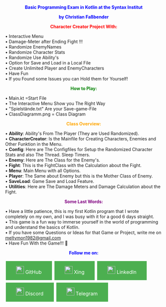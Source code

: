 <span style="color:blue">
  <p align="center">
    <strong>Basic Programming Exam in Kotlin at the Syntax Institut</strong>
  </p>

  <p align="center">
    <strong>by Christian Faßbender</strong>
  </p>
</span>

<span style="color:red">
  <p align="center">
    <strong>Character Creator Project With:</strong>
  </p>
</span>

• Interactive Menu <br>
• Damage-Meter after Ending Fight !!! <br>
• Randomize EnemyNames <br>
• Randomize Character Stats <br>
• Randomize Use Ability's <br>
• Option for Save and Load in a Local File <br>
• Create Unlimited Player and EnemyCharacters <br>
• Have Fun <br>
• If you Found some Issues you can Hold them for Yourself!

<span style="color:green">
  <p align="center">
    <strong>How to Play:</strong>
  </p>
</span>

• Main.kt =Start File <br>
• The Interactive Menu Show you The Right Way <br>
• "Spielstände.txt" Are your Save-game-File <br>
• ClassDiagramm.png = Class Diagram

<span style="color:orange">
  <p align="center">
    <strong>Class Overview:</strong>
  </p>
</span>

• **Ability**: Ability's From The Player (They are Used Randomized). <br>
• **CharacterCreator**: Is the Mainfile for Creating Characters, Enemies and Other Funktion in the Menu. <br>
• **Config**: Here are The Configfiles for Setup the Randomized Character Stats and also The Thread. Sleep Timers. <br>
• **Enemy**: Here are The Class for the Enemy's. <br>
• **Fight**: This is the FightClass with the Calculation about the Fight. <br>
• **Menu**: Main Menu with all Options. <br>
• **Player**: The Same about Enemy but this is the Mother Class of Enemy. <br>
• **SaveLoad**: Game Save and Load Feature. <br>
• **Utilities**: Here are The Damage Meters and Damage Calculation about the Fight.

<span style="color:purple">
  <p align="center">
    <strong>Some Last Words:</strong>
  </p>
</span>

• Have a little patience, this is my first Kotlin program that I wrote completely on my own, and I was busy with it for a good 6 days straight. <br>
• This game is a fun way to immerse yourself in the world of programming and understand the basics of Kotlin. <br>
• If you have some Questions or Ideas for that Game or Project, write me on <span style="color:blue">meltymon1982@gmail.com</span> <br>
• Have Fun With the Game!!! 🤩

<span style="color:blue">
  <p align="center">
    <strong>Follow me on:</strong>
  </p>
</span>
<div>
  <a href="https://github.com/meltymon" style="background-color: #4CAF50; border: 1px solid #4CAF50; color: white; padding: 15px 32px; text-align: center; text-decoration: none; display: inline-block; font-size: 16px; margin: 4px 2px; cursor: pointer;"><img src="https://github.githubassets.com/images/modules/logos_page/GitHub-Mark.svg" width="25px" height="25px" alt=""> GitHub</a>
  <a href="https://www.xing.com/profile/Christian_Fassbender10/cv" style="background-color: #4CAF50; border: 1px solid #4CAF50; color: white; padding: 15px 32px; text-align: center; text-decoration: none; display: inline-block; font-size: 16px; margin: 4px 2px; cursor: pointer;"><img src="https://upload.wikimedia.org/wikipedia/commons/thumb/1/1a/XING_Logo.svg/600px-XING_Logo.svg.png" width="25px" height="25px" alt=""> Xing</a>
  <a href="https://www.linkedin.com/in/christian-fa%C3%9Fbender-830279215/" style="background-color: #4CAF50; border: 1px solid #4CAF50; color: white; padding: 15px 32px; text-align: center; text-decoration: none; display: inline-block; font-size: 16px; margin: 4px 2px; cursor: pointer;"><img src="https://upload.wikimedia.org/wikipedia/commons/thumb/c/ca/LinkedIn_logo_initials.svg/600px-LinkedIn_logo_initials.svg.png" width="25px" height="25px" alt=""> LinkedIn</a>
  <a href="https://discord.com/users/918530788113387630" style="background-color: #4CAF50; border: 1px solid #4CAF50; color: white; padding: 15px 32px; text-align: center; text-decoration: none; display: inline-block; font-size: 16px; margin: 4px 2px; cursor: pointer;"><img src="https://upload.wikimedia.org/wikipedia/commons/thumb/1/15/Discord_Logo.svg/1200px-Discord_Logo.svg.png" width="25px" height="25px" alt=""> Discord</a>
  <a href="https://t.me/meltymon" style="background-color: #4CAF50; border: 1px solid #4CAF50; color: white; padding: 15px 32px; text-align: center; text-decoration: none; display: inline-block; font-size: 16px; margin: 4px 2px; cursor: pointer;"><img src="https://upload.wikimedia.org/wikipedia/commons/thumb/8/82/Telegram_logo.svg/1200px-Telegram_logo.svg.png" width="25px" height="25px" alt=""> Telegram</a>
</div>